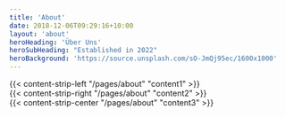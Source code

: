 ```yaml
---
title: 'About'
date: 2018-12-06T09:29:16+10:00
layout: 'about'
heroHeading: 'Über Uns'
heroSubHeading: "Established in 2022"
heroBackground: 'https://source.unsplash.com/sO-JmQj95ec/1600x1000'
---
```


<div>
{{< content-strip-left "/pages/about" "content1" >}}
</div>
<div>
{{< content-strip-right "/pages/about" "content2" >}}
</div>
<div>
{{< content-strip-center "/pages/about" "content3" >}}
</div>
